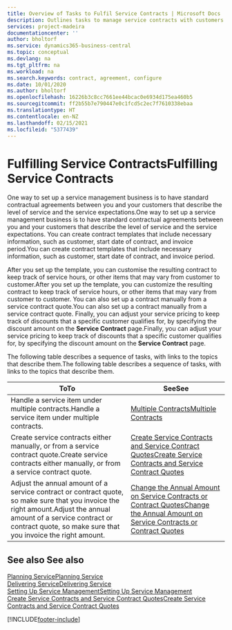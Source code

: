 ```yaml
---
title: Overview of Tasks to Fulfil Service Contracts | Microsoft Docs
description: Outlines tasks to manage service contracts with customers.
services: project-madeira
documentationcenter: ''
author: bholtorf
ms.service: dynamics365-business-central
ms.topic: conceptual
ms.devlang: na
ms.tgt_pltfrm: na
ms.workload: na
ms.search.keywords: contract, agreement, configure
ms.date: 10/01/2020
ms.author: bholtorf
ms.openlocfilehash: 16226b3c8cc7661ee44bcac0e6934d175ea460b5
ms.sourcegitcommit: ff2b55b7e790447e0c1fcd5c2ec7f7610338ebaa
ms.translationtype: HT
ms.contentlocale: en-NZ
ms.lasthandoff: 02/15/2021
ms.locfileid: "5377439"
---
```

# <a name="fulfilling-service-contracts"></a><span data-ttu-id="ba94b-103">Fulfilling Service Contracts</span><span class="sxs-lookup"><span data-stu-id="ba94b-103">Fulfilling Service Contracts</span></span> 
<span data-ttu-id="ba94b-104">One way to set up a service management business is to have standard contractual agreements between you and your customers that describe the level of service and the service expectations.</span><span class="sxs-lookup"><span data-stu-id="ba94b-104">One way to set up a service management business is to have standard contractual agreements between you and your customers that describe the level of service and the service expectations.</span></span> <span data-ttu-id="ba94b-105">You can create contract templates that include necessary information, such as customer, start date of contract, and invoice period.</span><span class="sxs-lookup"><span data-stu-id="ba94b-105">You can create contract templates that include necessary information, such as customer, start date of contract, and invoice period.</span></span>  
  
<span data-ttu-id="ba94b-106">After you set up the template, you can customise the resulting contract to keep track of service hours, or other items that may vary from customer to customer.</span><span class="sxs-lookup"><span data-stu-id="ba94b-106">After you set up the template, you can customize the resulting contract to keep track of service hours, or other items that may vary from customer to customer.</span></span> <span data-ttu-id="ba94b-107">You can also set up a contract manually from a service contract quote.</span><span class="sxs-lookup"><span data-stu-id="ba94b-107">You can also set up a contract manually from a service contract quote.</span></span> <span data-ttu-id="ba94b-108">Finally, you can adjust your service pricing to keep track of discounts that a specific customer qualifies for, by specifying the discount amount on the **Service Contract** page.</span><span class="sxs-lookup"><span data-stu-id="ba94b-108">Finally, you can adjust your service pricing to keep track of discounts that a specific customer qualifies for, by specifying the discount amount on the **Service Contract** page.</span></span>  

<span data-ttu-id="ba94b-109">The following table describes a sequence of tasks, with links to the topics that describe them.</span><span class="sxs-lookup"><span data-stu-id="ba94b-109">The following table describes a sequence of tasks, with links to the topics that describe them.</span></span>   
  
|<span data-ttu-id="ba94b-110">**To**</span><span class="sxs-lookup"><span data-stu-id="ba94b-110">**To**</span></span>|<span data-ttu-id="ba94b-111">**See**</span><span class="sxs-lookup"><span data-stu-id="ba94b-111">**See**</span></span>|  
|------------|-------------|  
|<span data-ttu-id="ba94b-112">Handle a service item under multiple contracts.</span><span class="sxs-lookup"><span data-stu-id="ba94b-112">Handle a service item under multiple contracts.</span></span> | [<span data-ttu-id="ba94b-113">Multiple Contracts</span><span class="sxs-lookup"><span data-stu-id="ba94b-113">Multiple Contracts</span></span>](service-multiple-contracts.md)|  
|<span data-ttu-id="ba94b-114">Create service contracts either manually, or from a service contract quote.</span><span class="sxs-lookup"><span data-stu-id="ba94b-114">Create service contracts either manually, or from a service contract quote.</span></span>| [<span data-ttu-id="ba94b-115">Create Service Contracts and Service Contract Quotes</span><span class="sxs-lookup"><span data-stu-id="ba94b-115">Create Service Contracts and Service Contract Quotes</span></span>](service-how-to-create-service-contracts-and-service-contract-quotes.md)|
|<span data-ttu-id="ba94b-116">Adjust the annual amount of a service contract or contract quote, so make sure that you invoice the right amount.</span><span class="sxs-lookup"><span data-stu-id="ba94b-116">Adjust the annual amount of a service contract or contract quote, so make sure that you invoice the right amount.</span></span>|[<span data-ttu-id="ba94b-117">Change the Annual Amount on Service Contracts or Contract Quotes</span><span class="sxs-lookup"><span data-stu-id="ba94b-117">Change the Annual Amount on Service Contracts or Contract Quotes</span></span>](service-how-to-change-the-annual-amount-on-service-contracts-or-contract-quotes.md)|

## <a name="see-also"></a><span data-ttu-id="ba94b-118">See also </span><span class="sxs-lookup"><span data-stu-id="ba94b-118">See also</span></span>
[<span data-ttu-id="ba94b-119">Planning Service</span><span class="sxs-lookup"><span data-stu-id="ba94b-119">Planning Service</span></span>](service-plan-service.md)  
[<span data-ttu-id="ba94b-120">Delivering Service</span><span class="sxs-lookup"><span data-stu-id="ba94b-120">Delivering Service</span></span>](service-deliver-service.md)  
[<span data-ttu-id="ba94b-121">Setting Up Service Management</span><span class="sxs-lookup"><span data-stu-id="ba94b-121">Setting Up Service Management</span></span>](service-setup-service.md)  
[<span data-ttu-id="ba94b-122">Create Service Contracts and Service Contract Quotes</span><span class="sxs-lookup"><span data-stu-id="ba94b-122">Create Service Contracts and Service Contract Quotes</span></span>](service-how-to-create-service-contracts-and-service-contract-quotes.md)  


[!INCLUDE[footer-include](includes/footer-banner.md)]